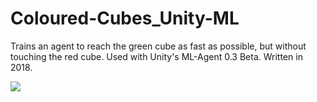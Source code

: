 # Coloured-Cubes_Unity-ML
Trains an agent to reach the green cube as fast as possible, but without touching the red cube. Used with Unity's ML-Agent 0.3 Beta. Written in 2018.

![](https://github.com/DanielW-Hart/Coloured-Cubes_Unity-ML/blob/master/Screenshot.PNG)
